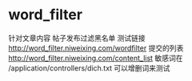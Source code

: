 # word_filter
针对文章内容 帖子发布过滤黑名单 
测试链接 http://word_filter.niweixing.com/wordfilter
提交的列表 http://word_filter.niweixing.com/content_list 
敏感词在 /application/controllers/dich.txt 可以增删词来测试
